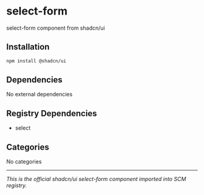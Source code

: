 # select-form

select-form component from shadcn/ui

## Installation

```bash
npm install @shadcn/ui
```

## Dependencies

No external dependencies

## Registry Dependencies

- select

## Categories

No categories

---

*This is the official shadcn/ui select-form component imported into SCM registry.*
